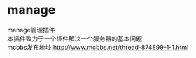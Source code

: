 # manage
manage管理插件  
本插件致力于一个插件解决一个服务器的基本问题  
mcbbs发布地址:http://www.mcbbs.net/thread-874899-1-1.html  
